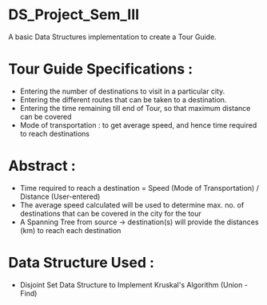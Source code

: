 # DS_Project_Sem_III
A basic Data Structures implementation to create a Tour Guide. 

# Tour Guide Specifications : 
- Entering the number of destinations to visit in a particular city.
- Entering the different routes that can be taken to a destination.
- Entering the time remaining till end of Tour, so that maximum distance can be covered
- Mode of transportation : to get average speed, and hence time required to reach destinations

# Abstract :
- Time required to reach a destination = Speed (Mode of Transportation) / Distance (User-entered)
- The average speed calculated will be used to determine max. no. of destinations that can be covered in the city for the tour
- A Spanning Tree from source -> destination(s) will provide the distances (km) to reach each destination 

# Data Structure Used :
- Disjoint Set Data Structure to Implement Kruskal's Algorithm (Union - Find)

